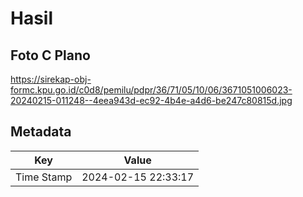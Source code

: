 # Hasil

## Foto C Plano

https://sirekap-obj-formc.kpu.go.id/c0d8/pemilu/pdpr/36/71/05/10/06/3671051006023-20240215-011248--4eea943d-ec92-4b4e-a4d6-be247c80815d.jpg


## Metadata

| Key        | Value               |
| ---------- | ------------------- |
| Time Stamp | 2024-02-15 22:33:17 |



